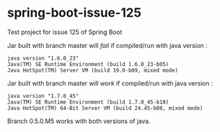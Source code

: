 spring-boot-issue-125
=====================

Test project for issue 125 of Spring Boot

Jar built with branch master will *fail* if compiled/run with java version :
```
java version "1.6.0_23"
Java(TM) SE Runtime Environment (build 1.6.0_23-b05)
Java HotSpot(TM) Server VM (build 19.0-b09, mixed mode)
```

Jar built with branch master will *work* if compiled/run with java version :
```
java version "1.7.0_45"
Java(TM) SE Runtime Environment (build 1.7.0_45-b18)
Java HotSpot(TM) 64-Bit Server VM (build 24.45-b08, mixed mode)
```

Branch 0.5.0.M5 works with both versions of java.
